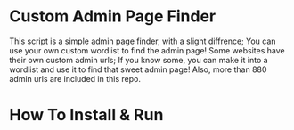 # Custom Admin Page Finder
This script is a simple admin page finder, with a slight diffrence; You can use your own custom wordlist to find the admin page!
Some websites have their own custom admin urls; If you know some, you can make it into a wordlist and use it to find that sweet admin page! Also, more than 880 admin urls are included in this repo.
# How To Install & Run
